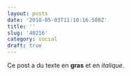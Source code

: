 ```yaml
---
layout: posts
date: '2018-05-03T11:10:16.588Z'
title: ''
slug: '40216'
category: social
draft: true
---
```

Ce post a du texte en **gras** et en *italique*.

